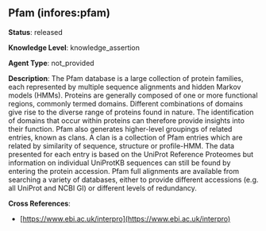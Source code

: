 [//]: # (DO NOT MANUALLY EDIT THIS FILE. IT IS GENERATED FROM A TEMPLATE.)

## Pfam (infores:pfam)

**Status**: released
  
**Knowledge Level**: knowledge_assertion
  
**Agent Type**: not_provided

**Description**: The Pfam database is a large collection of protein families, each represented by multiple sequence alignments and hidden Markov models (HMMs).  Proteins are generally composed of one or more functional regions, commonly termed domains. Different combinations of domains give rise to the diverse range of proteins found in nature. The identification of domains that occur within proteins can therefore provide insights into their function.  Pfam also generates higher-level groupings of related entries, known as clans. A clan is a collection of Pfam entries which are related by similarity of sequence, structure or profile-HMM.  The data presented for each entry is based on the UniProt Reference Proteomes but information on individual UniProtKB sequences can still be found by entering the protein accession. Pfam full alignments are available from searching a variety of databases, either to provide different accessions (e.g. all UniProt and NCBI GI) or different levels of redundancy.

**Cross References**:

- [https://www.ebi.ac.uk/interpro](https://www.ebi.ac.uk/interpro)

